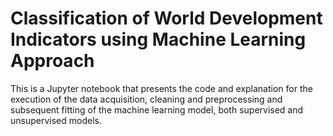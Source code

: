 # Classification of World Development Indicators using Machine Learning Approach

This is a Jupyter notebook that presents the code and explanation for the execution of the
data acquisition, cleaning and preprocessing and subsequent fitting of the machine learning
model, both supervised and unsupervised models.

